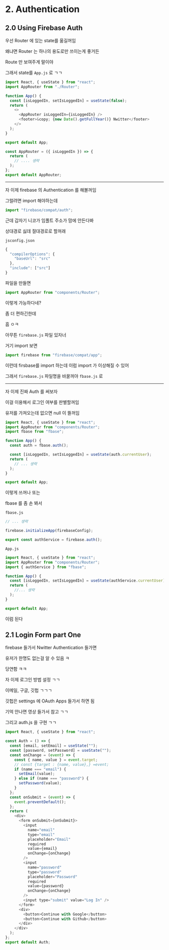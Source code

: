 # 2. Authentication

## 2.0 Using Firebase Auth

우선 Router 에 있는 state를 옮길꺼임

왜냐면 Router 는 하나의 용도로만 쓰이는게 좋거든

Route 만 보여주게 말이야

그래서 state를 `App.js` 로 ㄱㄱ

```js
import React, { useState } from "react";
import AppRouter from "./Router";

function App() {
  const [isLoggedIn, setIsLoggedIn] = useState(false);
  return (
    <>
      <AppRouter isLoggedIn={isLoggedIn} />
      <footer>&copy; {new Date().getFullYear()} Nwitter</footer>
    </>
  );
}

export default App;
```

```js
const AppRouter = ({ isLoggedIn }) => {
  return (
    // .... 생략
  );
};
export default AppRouter;
```

---

자 이제 firebase 의 Authentication 를 해볼꺼임

그럴려면 import 해야하는데

```js
import "firebase/compat/auth";
```

근데 갑자기 니코가 임폴트 주소가 맘에 안든다봐

상대경로 싫데 절대경로로 할꺼래

`jsconfig.json`

```js
{
  "compilerOptions": {
    "baseUrl": "src"
  },
  "include": ["src"]
}
```

파일을 만들면

```js
import AppRouter from "components/Router";
```

이렇게 가능하다네?

좀 더 편하긴한데

흠 ㅇㅋ

아무튼 `firebase.js` 파일 있자너

거기 import 보면

```js
import firebase from "firebase/compat/app";
```

이런데 firsbase를 import 하는데 이럼 import 가 이상해질 수 있어

그래서 `firebase.js` 파일명을 바꿀꺼야 `fbase.js` 로

---

자 이제 진짜 Auth 를 써보자

이걸 이용해서 로그인 여부를 판별할꺼임

유저를 가져오는데 없으면 null 이 뜰꺼임

```js
import React, { useState } from "react";
import AppRouter from "components/Router";
import fbase from "fbase";

function App() {
  const auth = fbase.auth();

  const [isLoggedIn, setIsLoggedIn] = useState(auth.currentUser);
  return (
    // ... 생략
  );
}

export default App;
```

이렇게 쓰꺼나 또는

fbase 를 좀 손 봐서

`fbase.js`

```js
// ... 생략

firebase.initializeApp(firebaseConfig);

export const authService = firebase.auth();
```

`App.js`

```js
import React, { useState } from "react";
import AppRouter from "components/Router";
import { authService } from "fbase";

function App() {
  const [isLoggedIn, setIsLoggedIn] = useState(authService.currentUser);
  return (
    //... 생략
  );
}

export default App;

```

이럼 된다

## 2.1 Login Form part One

firebase 들가서 Nwitter Authentication 들가면

유저가 한명도 없는걸 알 수 있음 ㅋ

당연함 ㅋㅋ

자 이제 로그인 방법 설정 ㄱㄱ

이메일, 구글, 깃헙 ㄱㄱㄱ

깃헙은 settings 에 OAuth Apps 들가서 하면 됨

기억 안나면 영상 들가서 참고 ㄱㄱ

그리고 auth.js 을 구현 ㄱㄱ

```js
import React, { useState } from "react";

const Auth = () => {
  const [email, setEmail] = useState("");
  const [password, setPassword] = useState("");
  const onChange = (event) => {
    const { name, value } = event.target;
    // const {target : {name, value},} =event;
    if (name === "email") {
      setEmail(value);
    } else if (name === "password") {
      setPassword(value);
    }
  };
  const onSubmit = (event) => {
    event.preventDefault();
  };
  return (
    <div>
      <form onSubmit={onSubmit}>
        <input
          name="email"
          type="email"
          placeholder="Email"
          required
          value={email}
          onChange={onChange}
        />
        <input
          name="password"
          type="password"
          placeholder="Password"
          required
          value={password}
          onChange={onChange}
        />
        <input type="submit" value="Log In" />
      </form>
      <div>
        <button>Continue with Google</button>
        <button>Continue with Github</button>
      </div>
    </div>
  );
};
export default Auth;
```

